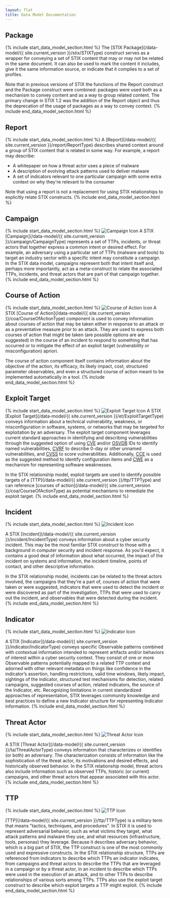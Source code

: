 ```yaml
---
layout: flat
title: Data Model Documentation
---
```


<link href="/css/data_model.css" rel="stylesheet"/>


## Package
{% include start_data_model_section.html %}
The [STIX Package](/data-model/{{ site.current_version }}/stix/STIXType) construct serves as a wrapper for conveying a set of STIX content that may or may not be related in the same document. It can also be used to mark the content it includes, give it the same information source, or indicate that it complies to a set of profiles.

Note that in previous versions of STIX the functions of the Report construct and the Package construct were combined: packages were used both as a mechanism to convey content and as a way to group related content. The primary change in STIX 1.2 was the addition of the Report object and thus the deprecation of the usage of packages as a way to convey context.
{% include end_data_model_section.html %}

## Report
{% include start_data_model_section.html %}
A [Report](/data-model/{{ site.current_version }}/report/ReportType) describes shared context around a group of STIX content that is related in some way. For example, a report may describe:

- A whitepaper on how a threat actor uses a piece of malware
- A description of evolving attack patterns used to deliver malware
- A set of indicators relevant to one particular campaign with some extra context on why they're relevant to the consumer

Note that using a report is not a replacement for using STIX relationships to explicitly relate STIX constructs.
{% include end_data_model_section.html %}

## Campaign
{% include start_data_model_section.html %}
<img src="/images/Campaign.png" class="component-img" alt="Campaign Icon" />
A STIX [Campaign](/data-model/{{ site.current_version }}/campaign/CampaignType) represents a set of TTPs, incidents, or threat actors that together express a common intent or desired effect. For example, an adversary using a particular set of TTPs (malware and tools) to target an industry sector with a specific intent may constitute a campaign. In the STIX data model, campaigns represent both that intent itself and, perhaps more importantly, act as a meta-construct to relate the associated TTPs, incidents, and threat actors that are part of that campaign together.
{% include end_data_model_section.html %}


## Course of Action
{% include start_data_model_section.html %}
<img src="/images/Course of Action.png" class="component-img" alt="Course of Action Icon" />
A STIX [Course of Action](/data-model/{{ site.current_version }}/coa/CourseOfActionType) component is used to convey information about courses of action that may be taken either in response to an attack or as a preventative measure prior to an attack. They are used to express both courses of action that might be taken (are possible options are are suggested) in the course of an incident to respond to something that has occurred or to mitigate the effect of an exploit target (vulnerability or misconfiguration) apriori.

The course of action component itself contains information about the objective of the action, its efficacy, its likely impact, cost, structured parameter observables, and even a structured course of action meant to be implemented automatically in a tool.
{% include end_data_model_section.html %}


## Exploit Target
{% include start_data_model_section.html %}
<img src="/images/Exploit Target.png" class="component-img" alt="Exploit Target Icon" />
A STIX [Exploit Target](/data-model/{{ site.current_version }}/et/ExploitTargetType) conveys information about a technical vulnerability, weakness, or misconfiguration in software, systems, or networks that may be targeted for exploitation by an adversary. The exploit target component leverages current standard approaches in identifying and describing vulnerabilities through the suggested option of using [CVE](http://cve.mitre.org) and/or [OSVDB](http://osvdb.org) IDs to identify named vulnerabilities, [CVRF](http://icasi.org/cvrf-1.1) to describe 0-day or other unnamed vulnerabilities, and [CVSS](http://www.first.org/cvss‎) to score vulnerabilities. Additionally, [CCE](http://cce.mitre.org) is used as the suggested method to identify configuration items and [CWE](http://cwe.mitre.org) as a mechanism for representing software weaknesses.

In the STIX relationship model, exploit targets are used to identify possible targets of a [TTP](/data-model/{{ site.current_version }}/ttp/TTPType) and can reference [courses of action](/data-model/{{ site.current_version }}/coa/CourseOfActionType) as potential mechanisms to remediate the exploit target.
{% include end_data_model_section.html %}


## Incident
{% include start_data_model_section.html %}
<img src="/images/Incident.png" class="component-img" alt="Incident Icon" />

A STIX [Incident](/data-model/{{ site.current_version }}/incident/IncidentType) conveys information about a cyber security incident. This may be the most familiar STIX construct to those with a background in computer security and incident response. As you'd expect, it contains a good deal of information about what occurred, the impact of the incident on systems and information, the incident timeline, points of contact, and other descriptive information.

In the STIX relationship model, incidents can be related to the threat actors involved, the campaigns that they're a part of, courses of action that were taken or were suggested, indicators that were used to detect the incident or were discovered as part of the investigation, TTPs that were used to carry out the incident, and observables that were detected during the incident.
{% include end_data_model_section.html %}


## Indicator
{% include start_data_model_section.html %}
<img src="/images/Indicator.png" class="component-img" alt="Indicator Icon" />

A STIX [Indicator](/data-model/{{ site.current_version }}/indicator/IndicatorType) conveys specific Observable patterns combined with contextual information intended to represent artifacts and/or behaviors of interest within a cyber security context. They consist of one or more Observable patterns potentially mapped to a related TTP context and adorned with other relevant metadata on things like confidence in the indicator’s assertion, handling restrictions, valid time windows, likely impact, sightings of the indicator, structured test mechanisms for detection, related campaigns, suggested courses of action, related indicators, the source of the Indicator, etc. Recognizing limitations in current standardized approaches of representation, STIX leverages community knowledge and best practices to define a new Indicator structure for representing Indicator information.
{% include end_data_model_section.html %}



## Threat Actor
{% include start_data_model_section.html %}
<img src="/images/Threat Actor.png" class="component-img" alt="Threat Actor Icon" />

A STIX [Threat Actor](/data-model/{{ site.current_version }}/ta/ThreatActorType) conveys information that characterizes or identifies (or both) an adversary. The characterization consists of information like the sophistication of the threat actor, its motivations and desired effects, and historically observed behavior. In the STIX relationship model, threat actors also include information such as observed TTPs, historic (or current) campaigns, and other threat actors that appear associated with this actor.
{% include end_data_model_section.html %}


## TTP
{% include start_data_model_section.html %}
<img src="/images/TTP.png" class="component-img" alt="TTP Icon" />

[TTP](/data-model/{{ site.current_version }}/ttp/TTPType) is a military term that means "tactics, techniques, and procedures". In STIX it is used to represent adversarial behavior, such as what victims they target, what attack patterns and malware they use, and what resources (infrastructure, tools, personas) they leverage. Because it describes adversary behavior, which is a big part of STIX, the TTP construct is one of the most commonly used and expressive constructs. In the STIX relationship structure, TTPs are referenced from indicators to describe which TTPs an indicator indicates, from campaigns and threat actors to describe the TTPs that are leveraged in a campaign or by a threat actor, in an incident to describe which TTPs were used in the execution of an attack, and to other TTPs to describe relationships of various sorts among TTPs. TTPs also use the exploit target construct to describe which exploit targets a TTP might exploit.
{% include end_data_model_section.html %}
